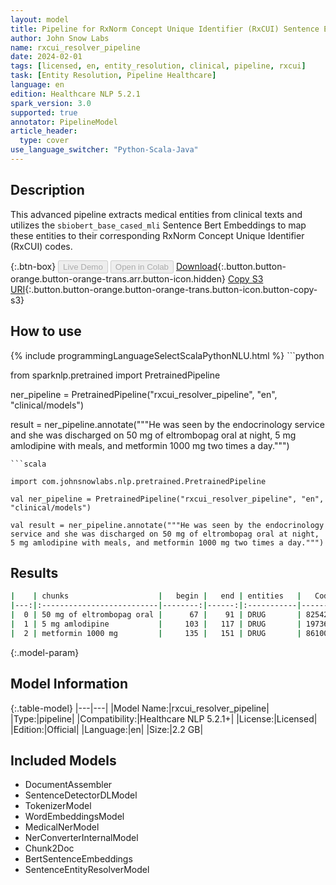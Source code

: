 ```yaml
---
layout: model
title: Pipeline for RxNorm Concept Unique Identifier (RxCUI) Sentence Entity Resolver
author: John Snow Labs
name: rxcui_resolver_pipeline
date: 2024-02-01
tags: [licensed, en, entity_resolution, clinical, pipeline, rxcui]
task: [Entity Resolution, Pipeline Healthcare]
language: en
edition: Healthcare NLP 5.2.1
spark_version: 3.0
supported: true
annotator: PipelineModel
article_header:
  type: cover
use_language_switcher: "Python-Scala-Java"
---
```


## Description

This advanced pipeline extracts medical entities from clinical texts and utilizes the `sbiobert_base_cased_mli` Sentence Bert Embeddings to map these entities to their corresponding RxNorm Concept Unique Identifier (RxCUI) codes.

{:.btn-box}
<button class="button button-orange" disabled>Live Demo</button>
<button class="button button-orange" disabled>Open in Colab</button>
[Download](https://s3.amazonaws.com/auxdata.johnsnowlabs.com/clinical/models/rxcui_resolver_pipeline_en_5.2.1_3.0_1706791242663.zip){:.button.button-orange.button-orange-trans.arr.button-icon.hidden}
[Copy S3 URI](s3://auxdata.johnsnowlabs.com/clinical/models/rxcui_resolver_pipeline_en_5.2.1_3.0_1706791242663.zip){:.button.button-orange.button-orange-trans.button-icon.button-copy-s3}

## How to use



<div class="tabs-box" markdown="1">
{% include programmingLanguageSelectScalaPythonNLU.html %}
```python

from sparknlp.pretrained import PretrainedPipeline

ner_pipeline = PretrainedPipeline("rxcui_resolver_pipeline", "en", "clinical/models")

result = ner_pipeline.annotate("""He was seen by the endocrinology service and she was discharged on 50 mg of eltrombopag oral at night, 5 mg amlodipine with meals, and metformin 1000 mg two times a day.""")

```
```scala

import com.johnsnowlabs.nlp.pretrained.PretrainedPipeline

val ner_pipeline = PretrainedPipeline("rxcui_resolver_pipeline", "en", "clinical/models")

val result = ner_pipeline.annotate("""He was seen by the endocrinology service and she was discharged on 50 mg of eltrombopag oral at night, 5 mg amlodipine with meals, and metformin 1000 mg two times a day.""")

```
</div>

## Results

```bash
|    | chunks                    |   begin |   end | entities   |   Code | description                                 | resolutions                                                                                                                                                                                                                                                                                                                                                                                                                                                                                                                                                                                                                                                                                                                                                                                                                                                                            | all_codes                                                                                                                                                                                                                                       |
|---:|:--------------------------|--------:|------:|:-----------|-------:|:--------------------------------------------|:---------------------------------------------------------------------------------------------------------------------------------------------------------------------------------------------------------------------------------------------------------------------------------------------------------------------------------------------------------------------------------------------------------------------------------------------------------------------------------------------------------------------------------------------------------------------------------------------------------------------------------------------------------------------------------------------------------------------------------------------------------------------------------------------------------------------------------------------------------------------------------------|:------------------------------------------------------------------------------------------------------------------------------------------------------------------------------------------------------------------------------------------------|
|  0 | 50 mg of eltrombopag oral |      67 |    91 | DRUG       | 825427 | eltrombopag 50 MG Oral Tablet               | eltrombopag 50 MG Oral Tablet:::alpelisib 50 MG Oral Tablet:::encorafenib 50 MG Oral Capsule:::alteplase 50 MG Injection [Activase]:::enasidenib 50 MG Oral Tablet:::olaparib 50 MG Oral Capsule:::encorafenib 50 MG Oral Capsule [Braftovi]:::alteplase 50 MG Injection:::olaparib 50 MG Oral Capsule [Lynparza]:::ivacaftor 50 MG Oral Granules:::dolasetron 50 MG Oral Tablet:::enasidenib 50 MG Oral Tablet [Idhifa]:::ubrogepant 50 MG Oral Tablet:::lasmiditan 50 MG Oral Tablet:::altretamine 50 MG Oral Capsule:::pamabrom 50 MG Oral Capsule:::dolasetron 50 MG Oral Tablet [Anzemet]:::venetoclax 50 MG Oral Tablet:::cangrelor 50 MG Injection:::tucatinib 50 MG Oral Tablet:::venlafaxine 50 MG Oral Tablet:::dabrafenib 50 MG Oral Capsule:::lasmiditan 50 MG Oral Tablet [Reyvow]:::armodafinil 50 MG Oral Tablet [Nuvigil]:::prasterone 50 MG Oral Capsule              | 825427:::2169316:::2049111:::1804806:::1940374:::1597587:::2049117:::1804804:::1597593:::1606862:::310007:::1940376:::2268229:::2256945:::197323:::832080:::213091:::1747574:::1656056:::2361298:::314277:::1424916:::2256947:::805663:::242339 |
|  1 | 5 mg amlodipine           |     103 |   117 | DRUG       | 197361 | amlodipine 5 MG Oral Tablet                 | amlodipine 5 MG Oral Tablet:::levamlodipine 5 MG Oral Tablet:::nebivolol 5 MG Oral Tablet:::amlodipine 5 MG Oral Tablet [Norvasc]:::lisinopril 5 MG Oral Tablet:::levamlodipine 5 MG Oral Tablet [Conjupri]:::aripiprazole 5 MG Oral Tablet:::haloperidol 5 MG Oral Tablet:::amlodipine 2.5 MG Oral Tablet:::timolol 5 MG Oral Tablet:::escitalopram 5 MG Oral Tablet:::ramipril 5 MG Oral Tablet:::aripiprazole 5 MG Oral Tablet [Abilify]:::pindolol 5 MG Oral Tablet:::loxapine 5 MG Oral Capsule:::tadalafil 5 MG Oral Tablet:::Sensor aripiprazole 5 MG Oral Tablet:::prasugrel 5 MG Oral Tablet:::haloperidol 5 MG/ML Injectable Solution:::ramipril 5 MG Oral Capsule:::ivabradine 5 MG Oral Tablet:::asenapine 5 MG Sublingual Tablet:::lomitapide 5 MG Oral Capsule [Juxtapid]:::levamlodipine 2.5 MG Oral Tablet:::dronabinol 5 MG/ML Oral Solution                          | 197361:::2377371:::387013:::212549:::311354:::2377373:::402131:::310672:::308136:::198286:::351249:::251857:::404602:::198105:::311386:::403957:::1998462:::855818:::204416:::198189:::1649485:::859981:::1364498:::2377367:::1928948           |
|  2 | metformin 1000 mg         |     135 |   151 | DRUG       | 861004 | metformin hydrochloride 1000 MG Oral Tablet | metformin hydrochloride 1000 MG Oral Tablet:::cefepime 1000 MG Injection:::ifosfamide 1000 MG Injection:::methotrexate 1000 MG Injection:::cefazolin 1000 MG Injection:::cefotetan 1000 MG Injection:::taurine 1000 MG Oral Capsule:::cefoxitin 1000 MG Injection:::nafcillin 1000 MG Injection:::ertapenem 1000 MG Injection:::ampicillin 1000 MG Injection:::cefiderocol 1000 MG Injection:::aztreonam 1000 MG Injection:::ifosfamide 1000 MG Injection [Ifex]:::arginine 1000 MG Oral Tablet:::pralidoxime chloride 1000 MG Injection:::sucralfate 1000 MG Oral Tablet:::metformin hydrochloride 1000 MG Oral Tablet [Glucophage]:::cefotaxime 1000 MG Injection:::streptozocin 1000 MG Injection:::ceftazidime 1000 MG Injection:::gemcitabine 1000 MG Injection:::ertapenem 1000 MG Injection [Invanz]:::meropenem 1000 MG Injection:::methylsulfonylmethane 1000 MG Oral Capsule | 861004:::1665093:::1791593:::311625:::1665050:::1722919:::847074:::1665102:::1721458:::1734683:::1721475:::2265706:::1664981:::1791595:::636337:::312576:::314234:::861006:::1656313:::239180:::1659283:::1719003:::1734686:::1722939:::259239  |
```

{:.model-param}
## Model Information

{:.table-model}
|---|---|
|Model Name:|rxcui_resolver_pipeline|
|Type:|pipeline|
|Compatibility:|Healthcare NLP 5.2.1+|
|License:|Licensed|
|Edition:|Official|
|Language:|en|
|Size:|2.2 GB|

## Included Models

- DocumentAssembler
- SentenceDetectorDLModel
- TokenizerModel
- WordEmbeddingsModel
- MedicalNerModel
- NerConverterInternalModel
- Chunk2Doc
- BertSentenceEmbeddings
- SentenceEntityResolverModel